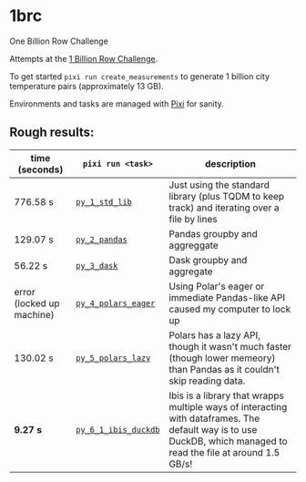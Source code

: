 # 1brc
One Billion Row Challenge

Attempts at the [1 Billion Row Challenge](https://1brc.dev).

To get started `pixi run create_measurements` to generate 1 billion city temperature pairs (approximately 13 GB).

Environments and tasks are managed with [Pixi](https://pixi.sh/) for sanity.

## Rough results:

time (seconds) | `pixi run <task>` | description
---------------|-------------------|------------
776.58 s | [`py_1_std_lib`](./py/1_std_lib.py) | Just using the standard library (plus TQDM to keep track) and iterating over a file by lines
129.07 s | [`py_2_pandas`](py/2_pandas.py) | Pandas groupby and aggreggate
56.22 s | [`py_3_dask`](./py/3_dask.py) | Dask groupby and aggregate
error (locked up machine) | [`py_4_polars_eager`](./py/4_polars_eager.py) | Using Polar's eager or immediate Pandas-like API caused my computer to lock up
130.02 s | [`py_5_polars_lazy`](./py/5_polars_lazy.py) | Polars has a lazy API, though it wasn't much faster (though lower memeory) than Pandas as it couldn't skip reading data.
__9.27 s__ | [`py_6_1_ibis_duckdb`](./py/6_1_ibis_duckdb.py) | Ibis is a library that wrapps multiple ways of interacting with dataframes. The default way is to use DuckDB, which managed to read the file at around 1.5 GB/s!

